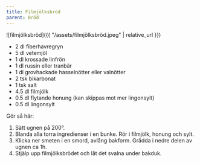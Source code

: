 ```yaml
---
title: Filmjölksbröd
parent: Bröd
---
```

![filmjölksbröd]({{ "/assets/filmjölksbröd.jpeg" | relative_url }})

- 2 dl fiberhavregryn
- 5 dl vetemjöl
- 1 dl krossade linfrön
- 1 dl russin eller tranbär
- 1 dl grovhackade hasselnötter eller valnötter
- 2 tsk bikarbonat
- 1 tsk salt
- 4.5 dl filmjölk
- 0.5 dl flytande honung (kan skippas mot mer lingonsylt)
- 0.5 dl lingonsylt

Gör så här:

1. Sätt ugnen på 200°.
2. Blanda alla torra ingredienser i en bunke. Rör i filmjölk, honung och sylt.
3. Klicka ner smeten i en smord, avlång bakform. Grädda i nedre delen av ugnen ca 1h.
4. Stjälp upp filmjölksbrödet och låt det svalna under bakduk.
